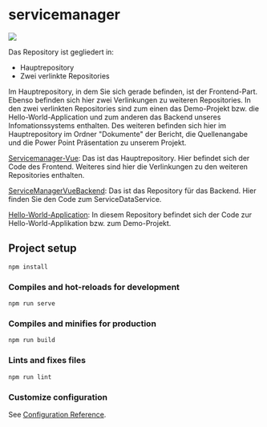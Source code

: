 # servicemanager

![](preview.gif)

Das Repository ist gegliedert in:
- Hauptrepository
- Zwei verlinkte Repositories

Im Hauptrepository, in dem Sie sich gerade befinden, ist der Frontend-Part. Ebenso befinden sich hier zwei Verlinkungen zu weiteren Repositories. In den zwei verlinkten Repositories sind zum einen das Demo-Projekt bzw. die Hello-World-Application und zum anderen das Backend unseres Infomationssystems enthalten. Des weiteren befinden sich hier im Hauptrepository im Ordner "Dokumente" der Bericht, die Quellenangabe und die Power Point Präsentation zu unserem Projekt.

[Servicemanager-Vue](https://github.com/Grubauer/Servicemanager-Vue): Das ist das Hauptrepository. Hier befindet sich der Code des Frontend. Weiteres sind hier die Verlinkungen zu den weiteren Repositories enthalten.

[ServiceManagerVueBackend](https://github.com/aedinger16/ServiceManagerVueBackend/tree/bad652247bbafff17e311eed29475e108e9377ee): Das ist das Repository für das Backend. Hier finden Sie den Code zum ServiceDataService.

[Hello-World-Application](https://github.com/Grubauer/Hello-World-Application/tree/9baed64e0f04823bfecf0348d037a2c68d3ebe7d): In diesem Repository befindet sich der Code zur Hello-World-Applikation bzw. zum Demo-Projekt.


## Project setup
```
npm install
```

### Compiles and hot-reloads for development
```
npm run serve
```

### Compiles and minifies for production
```
npm run build
```

### Lints and fixes files
```
npm run lint
```

### Customize configuration
See [Configuration Reference](https://cli.vuejs.org/config/).
